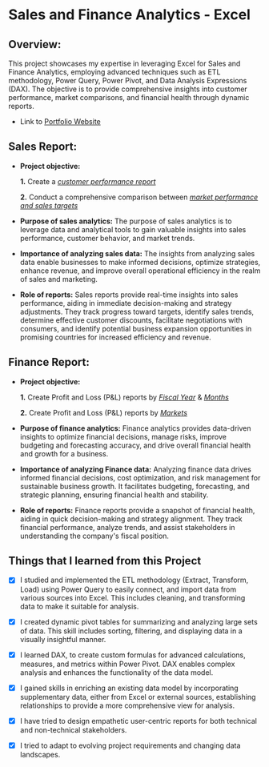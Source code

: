 # Sales and Finance Analytics - Excel

## Overview:
This project showcases my expertise in leveraging Excel for Sales and Finance Analytics, employing advanced techniques such as ETL methodology, Power Query, Power Pivot, and Data Analysis Expressions (DAX). The objective is to provide comprehensive insights into customer performance, market comparisons, and financial health through dynamic reports.
- Link to [Portfolio Website](https://codebasics.io/portfolio/Amogh-Sawant)

## Sales Report:

- **Project objective:** 

    **1.** Create a _[customer performance report](https://github.com/amoghsawant17/Excel-Sales_Finance_Analytics/blob/main/Sales%20Reports/Customer_Performance_Report.pdf)_ 

    **2.** Conduct a comprehensive comparison between _[market performance and sales targets](https://github.com/amoghsawant17/Excel-Sales_Finance_Analytics/blob/main/Sales%20Reports/Market_Performance_Report.pdf)_

- **Purpose of sales analytics:** The purpose of sales analytics is to leverage data and analytical tools to gain valuable insights into sales performance, customer behavior, and market trends. 

- **Importance of analyzing sales data:** The insights from analyzing sales data enable businesses to make informed decisions, optimize strategies, enhance revenue, and improve overall operational efficiency in the realm of sales and marketing.

- **Role of reports:** Sales reports provide real-time insights into sales performance, aiding in immediate decision-making and strategy adjustments. They track progress toward targets, identify sales trends,  determine effective customer discounts, facilitate negotiations with consumers, and identify potential business expansion opportunities in promising countries for increased efficiency and revenue.


## Finance Report:

- **Project objective:** 

    **1.** Create Profit and Loss (P&L) reports by _[Fiscal Year](https://github.com/amoghsawant17/Excel-Sales_Finance_Analytics/blob/main/Finance%20Reports/P%20%26%20L_by_Fiscal_years.pdf)_ & _[Months](https://github.com/amoghsawant17/Excel-Sales_Finance_Analytics/blob/main/Finance%20Reports/P%20%26%20L_by_Fiscal_months.pdf)_ 

   **2.** Create Profit and Loss (P&L) reports by _[Markets](https://github.com/amoghsawant17/Excel-Sales_Finance_Analytics/blob/main/Finance%20Reports/P%20%26%20L%20For%20Markets.pdf)_

- **Purpose of finance analytics:** Finance analytics provides data-driven insights to optimize financial decisions, manage risks, improve budgeting and forecasting accuracy, and drive overall financial health and growth for a business.
- **Importance of analyzing Finance data:** Analyzing finance data drives informed financial decisions, cost optimization, and risk management for sustainable business growth. It facilitates budgeting, forecasting, and strategic planning, ensuring financial health and stability.

- **Role of reports:** Finance reports provide a snapshot of financial health, aiding in quick decision-making and strategy alignment. They track financial performance, analyze trends, and assist stakeholders in understanding the company's fiscal position.


## Things that I learned from this Project
- [x] I studied and implemented the ETL methodology (Extract, Transform, Load) using Power Query to easily connect, and import data from various sources into Excel. This includes cleaning, and transforming data to make it suitable for analysis.
- [x] I created dynamic pivot tables for summarizing and analyzing large sets of data. This skill includes sorting, filtering, and displaying data in a visually insightful manner.
- [x] I learned DAX, to create custom formulas for advanced calculations, measures, and metrics within Power Pivot. DAX enables complex analysis and enhances the functionality of the data model.
- [x] I gained skills in enriching an existing data model by incorporating supplementary data, either from Excel or external sources, establishing relationships to provide a more comprehensive view for analysis.
- [x]	I have tried to design empathetic user-centric reports for both technical and non-technical stakeholders.
- [x]	I tried to adapt to evolving project requirements and changing data landscapes.

